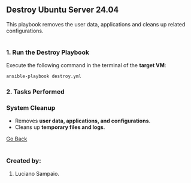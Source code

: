 ## Destroy Ubuntu Server 24.04

This playbook removes the user data, applications and cleans up related configurations.

#
### 1. Run the Destroy Playbook

Execute the following command in the terminal of the **target VM**:

```bash
ansible-playbook destroy.yml
```

### 2. Tasks Performed

### System Cleanup
- Removes **user data, applications, and configurations**.
- Cleans up **temporary files and logs**.

[Go Back](../../README.md)

#
### Created by:

1. Luciano Sampaio.
